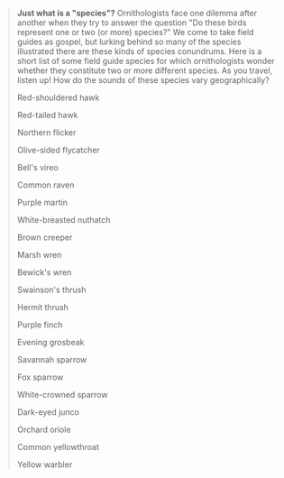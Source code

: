 > **Just what is a "species"?** Ornithologists face one dilemma after
> another when they try to answer the question "Do these birds represent
> one or two (or more) species?" We come to take field guides as gospel,
> but lurking behind so many of the species illustrated there are these
> kinds of species conundrums. Here is a short list of some field guide
> species for which ornithologists wonder whether they constitute two or
> more different species. As you travel, listen up! How do the sounds of
> these species vary geographically?
>
> Red-shouldered hawk
>
> Red-tailed hawk
>
> Northern flicker
>
> Olive-sided flycatcher
>
> Bell's vireo
>
> Common raven
>
> Purple martin
>
> White-breasted nuthatch
>
> Brown creeper
>
> Marsh wren
>
> Bewick's wren
>
> Swainson's thrush
>
> Hermit thrush
>
> Purple finch
>
> Evening grosbeak
>
> Savannah sparrow
>
> Fox sparrow
>
> White-crowned sparrow
>
> Dark-eyed junco
>
> Orchard oriole
>
> Common yellowthroat
>
> Yellow warbler

